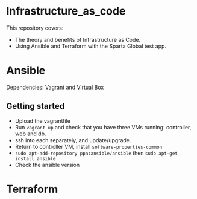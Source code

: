 # Infrastructure_as_code

This repository covers: 
- The theory and benefits of Infrastructure as Code. 
- Using Ansible and Terraform with the Sparta Global test app.
# Ansible
Dependencies: Vagrant and Virtual Box

## Getting started

- Upload the vagrantfile
- Run `vagrant up` and check that you have three VMs running: controller, web and db.
- ssh into each separately, and update/upgrade.
- Return to controller VM, install `software-properties-common`
- `sudo apt-add-repository ppa:ansible/ansible` then `sudo apt-get install ansible`
- Check the ansible version

# Terraform